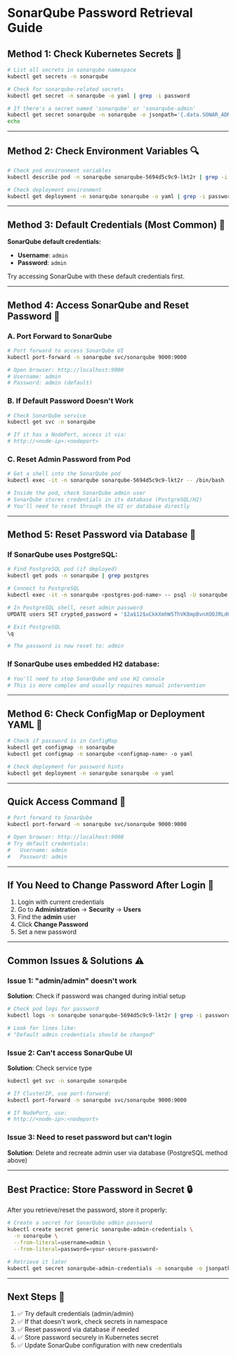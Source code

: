 # SonarQube Password Retrieval Guide

## Method 1: Check Kubernetes Secrets 🔐

```bash
# List all secrets in sonarqube namespace
kubectl get secrets -n sonarqube

# Check for sonarqube-related secrets
kubectl get secret -n sonarqube -o yaml | grep -i password

# If there's a secret named 'sonarqube' or 'sonarqube-admin'
kubectl get secret sonarqube -n sonarqube -o jsonpath='{.data.SONAR_ADMIN_PASSWORD}' | base64 --decode
echo
```

---

## Method 2: Check Environment Variables 🔍

```bash
# Check pod environment variables
kubectl describe pod -n sonarqube sonarqube-5694d5c9c9-lkt2r | grep -i password

# Check deployment environment
kubectl get deployment -n sonarqube sonarqube -o yaml | grep -i password
```

---

## Method 3: Default Credentials (Most Common) 🎯

**SonarQube default credentials:**
- **Username**: `admin`
- **Password**: `admin`

Try accessing SonarQube with these default credentials first.

---

## Method 4: Access SonarQube and Reset Password 🔄

### A. Port Forward to SonarQube

```bash
# Port forward to access SonarQube UI
kubectl port-forward -n sonarqube svc/sonarqube 9000:9000

# Open browser: http://localhost:9000
# Username: admin
# Password: admin (default)
```

### B. If Default Password Doesn't Work

```bash
# Check SonarQube service
kubectl get svc -n sonarqube

# If it has a NodePort, access it via:
# http://<node-ip>:<nodeport>
```

### C. Reset Admin Password from Pod

```bash
# Get a shell into the SonarQube pod
kubectl exec -it -n sonarqube sonarqube-5694d5c9c9-lkt2r -- /bin/bash

# Inside the pod, check SonarQube admin user
# SonarQube stores credentials in its database (PostgreSQL/H2)
# You'll need to reset through the UI or database directly
```

---

## Method 5: Reset Password via Database 💾

### If SonarQube uses PostgreSQL:

```bash
# Find PostgreSQL pod (if deployed)
kubectl get pods -n sonarqube | grep postgres

# Connect to PostgreSQL
kubectl exec -it -n sonarqube <postgres-pod-name> -- psql -U sonarqube

# In PostgreSQL shell, reset admin password
UPDATE users SET crypted_password = '$2a$12$uCkkXmhW5ThVK8mpBvnXOOJRLd64LJeHTeCkSuB3lfaR2N0AYBaSi', salt=null WHERE login = 'admin';

# Exit PostgreSQL
\q

# The password is now reset to: admin
```

### If SonarQube uses embedded H2 database:

```bash
# You'll need to stop SonarQube and use H2 console
# This is more complex and usually requires manual intervention
```

---

## Method 6: Check ConfigMap or Deployment YAML 📄

```bash
# Check if password is in ConfigMap
kubectl get configmap -n sonarqube
kubectl get configmap -n sonarqube <configmap-name> -o yaml

# Check deployment for password hints
kubectl get deployment -n sonarqube sonarqube -o yaml
```

---

## Quick Access Command 🚀

```bash
# Port forward to SonarQube
kubectl port-forward -n sonarqube svc/sonarqube 9000:9000

# Open browser: http://localhost:9000
# Try default credentials:
#   Username: admin
#   Password: admin
```

---

## If You Need to Change Password After Login 🔧

1. Login with current credentials
2. Go to **Administration** → **Security** → **Users**
3. Find the **admin** user
4. Click **Change Password**
5. Set a new password

---

## Common Issues & Solutions ⚠️

### Issue 1: "admin/admin" doesn't work

**Solution**: Check if password was changed during initial setup
```bash
# Check pod logs for password
kubectl logs -n sonarqube sonarqube-5694d5c9c9-lkt2r | grep -i password

# Look for lines like:
# "Default admin credentials should be changed"
```

### Issue 2: Can't access SonarQube UI

**Solution**: Check service type
```bash
kubectl get svc -n sonarqube sonarqube

# If ClusterIP, use port-forward:
kubectl port-forward -n sonarqube svc/sonarqube 9000:9000

# If NodePort, use:
# http://<node-ip>:<nodeport>
```

### Issue 3: Need to reset password but can't login

**Solution**: Delete and recreate admin user via database (PostgreSQL method above)

---

## Best Practice: Store Password in Secret 🔒

After you retrieve/reset the password, store it properly:

```bash
# Create a secret for SonarQube admin password
kubectl create secret generic sonarqube-admin-credentials \
  -n sonarqube \
  --from-literal=username=admin \
  --from-literal=password=<your-secure-password>

# Retrieve it later
kubectl get secret sonarqube-admin-credentials -n sonarqube -o jsonpath='{.data.password}' | base64 --decode
```

---

## Next Steps 🎯

1. ✅ Try default credentials (admin/admin)
2. ✅ If that doesn't work, check secrets in namespace
3. ✅ Reset password via database if needed
4. ✅ Store password securely in Kubernetes secret
5. ✅ Update SonarQube configuration with new credentials



